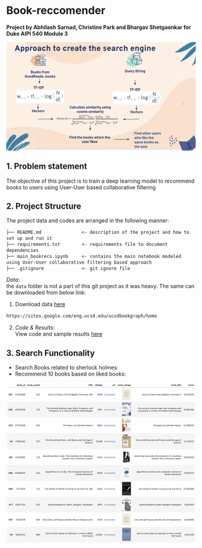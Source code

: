 # Book-reccomender

**Project by Abhilash Sarnad, Christine Park and Bhargav Shetgaonkar for Duke AIPI 540 Module 3**
<p align="center"><img align="center" width="800px" src="method.png"></p>

<a name="proj-stat"></a>
## 1. Problem statement
The objective of this project is to train a deep learning model to recommend books to users using User-User based collaborative filtering

## 2. Project Structure
The project data and codes are arranged in the following manner:

```
├── README.md               <- description of the project and how to set up and run it
├── requirements.txt        <- requirements file to document dependencies
├── main_bookrecs.ipynb     <- contains the main notebook modeled using User-User collaborative filtering based approach
├── .gitignore              <- git ignore file
```

_Data_: <br>
the `data` folder is not a part of this git project as it was heavy. The same can be downloaded from below link:
1) Download data [here](https://drive.google.com/uc?id=1LXpK1UfqtP89H1tYy0pBGHjYk8IhigUK) 

```sh
https://sites.google.com/eng.ucsd.edu/ucsdbookgraph/home
```

<a name="exp"></a>

2) _Code & Results_: <br>
View code and sample results [here](main_BooksRec.ipynb) 


## 3. Search Functionality 
- Search Books related to sherlock holmes:
- Recommend 10 books based on liked books:
<p align="center"><img align="center" width="800px" src="Recs.png"></p>
